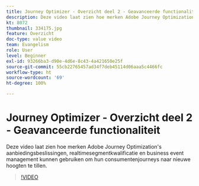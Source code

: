 ```yaml
---
title: Journey Optimizer - Overzicht deel 2 - Geavanceerde functionaliteit
description: Deze video laat zien hoe merken Adobe Journey Optimization's aanbiedingsbeslissingen, realtimesegmentkwalificatie en business event management kunnen gebruiken om hun consumentenjourneys naar nieuwe hoogten te tillen.
kt: 8072
thumbnail: 334175.jpg
feature: Overzicht
doc-type: value video
team: Evangelism
role: User
level: Beginner
exl-id: 93266ba3-d90e-4d6e-8c43-4a421650e25f
source-git-commit: 55cb22765457ad34f7deb45114d06aaa5c4466fc
workflow-type: ht
source-wordcount: '69'
ht-degree: 100%

---
```


# Journey Optimizer - Overzicht deel 2 - Geavanceerde functionaliteit

Deze video laat zien hoe merken Adobe Journey Optimization&#39;s aanbiedingsbeslissingen, realtimesegmentkwalificatie en business event management kunnen gebruiken om hun consumentenjourneys naar nieuwe hoogten te tillen.

>[!VIDEO](https://video.tv.adobe.com/v/334175?quality=12)
